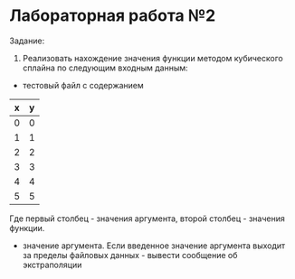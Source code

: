 # Лабораторная работа №2
Задание:
1. Реализовать нахождение значения функции методом кубического сплайна
 по следующим входным данным:
* тестовый файл с содержанием

| x    | y    |
| ---- | ---- |
| 0    | 0    |
| 1    | 1    |
| 2    | 2    |
| 3    | 3    |
| 4    | 4    |
| 5    | 5    |


Где первый столбец - значения аргумента, второй столбец - значения функции.
* значение аргумента.
Если введенное значение аргумента выходит за пределы файловых данных - вывести сообщение об экстраполяции
